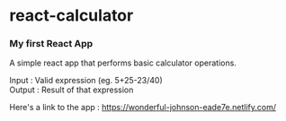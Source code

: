 # react-calculator
### My first React App
A simple react app that performs basic calculator operations.

Input : Valid expression (eg. 5+25-23/40)<br> 
Output : Result of that expression

Here's a link to the app :
https://wonderful-johnson-eade7e.netlify.com/


